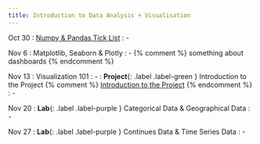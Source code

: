 ```yaml
---
title: Introduction to Data Analysis + Visualisation
---
```


Oct 30
: [Numpy & Pandas](../assets/course_material/notebooks/03_NumpyPandas.ipynb),[Tick List](https://forms.office.com/e/virhbuiVsi)
  : -

Nov 6
: Matplotlib, Seaborn & Plotly
  : -
{% comment %}
something about dashboards
{% endcomment %}

Nov 13
: Visualization 101
  : -
: **Project**{: .label .label-green } Introduction to the Project 
{% comment %}
[Introduction to the Project](../sites/project)
{% endcomment %}
  : -

Nov 20
: **Lab**{: .label .label-purple } Categorical Data & Geographical Data
  : -

Nov 27
: **Lab**{: .label .label-purple } Continues Data & Time Series Data
  : -
